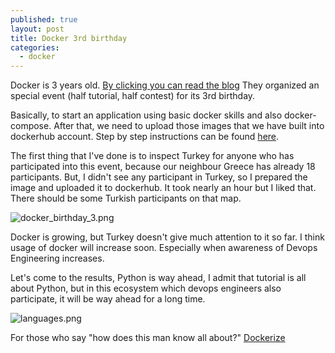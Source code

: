 ```yaml
---
published: true
layout: post
title: Docker 3rd birthday
categories: 
  - docker
---
```



Docker is 3 years old. [By clicking you can read the blog](https://blog.docker.com/2016/03/docker-birthday-3-thanks-all/) They organized an special event (half tutorial, half contest) for its 3rd birthday.

Basically, to start an application using basic docker skills and also docker-compose. After that, we need to upload those images that we have built into dockerhub account. Step by step instructions can be found [here](https://github.com/docker/docker-birthday-3/blob/master/tutorial.md).

The first thing that I've done is to inspect Turkey for anyone who has participated into this event, because our neighbour Greece has already 18 participants. But, I didn't see any participant in Turkey, so I prepared the image and uploaded it to dockerhub. It took nearly an hour but I liked that. There should be some Turkish participants on that map.


![docker_birthday_3.png]({{site.baseurl}}/images/docker_birthday_3.png)

Docker is growing, but Turkey doesn't give much attention to it so far. I think usage of docker will increase soon. Especially when awareness of Devops Engineering increases.

Let's come to the results, Python is way ahead, I admit that tutorial is all about Python, but in this ecosystem which devops engineers also participate, it will be way ahead for a long time.

![languages.png]({{site.baseurl}}/images/languages.png)

For those who say "how does this man know all about?" [Dockerize](https://dockerize.it/)

